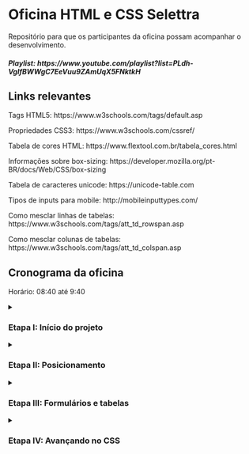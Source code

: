 <h1>Oficina HTML e CSS Selettra</h1>
Repositório para que os participantes da oficina possam acompanhar o desenvolvimento.
<h5>Playlist: https://www.youtube.com/playlist?list=PLdh-VglfBWWgC7EeVuu9ZAmUqX5FNktkH</h5>

<h2>Links relevantes</h2>
<p>Tags HTML5: https://www.w3schools.com/tags/default.asp</p>
<p>Propriedades CSS3: https://www.w3schools.com/cssref/</p>
<p>Tabela de cores HTML: https://www.flextool.com.br/tabela_cores.html</p>
<p>Informações sobre box-sizing: https://developer.mozilla.org/pt-BR/docs/Web/CSS/box-sizing</p>
<p>Tabela de caracteres unicode: https://unicode-table.com</p>
<p>Tipos de inputs para mobile: http://mobileinputtypes.com/</p>
<p>Como mesclar linhas de tabelas: https://www.w3schools.com/tags/att_td_rowspan.asp</p>
<p>Como mesclar colunas de tabelas: https://www.w3schools.com/tags/att_td_colspan.asp</p>


<h2>Cronograma da oficina</h2>
<p>Horário: 08:40 até 9:40

<details><summary><h3>Etapa I: Início do projeto</h3></summary>
  <h4>Parte I</h4>
  <h4>Quarta-feira dia 13/07/2022</h4>
  <h5>Gravação: https://youtu.be/QBCjSeJqsqc</h5>
  <p>Conteúdo: </p>
  <p>- Marcação do primeiro texto;</p>
  <p>- Separando conteúdos e informações;</p>
  <p>- Trabalhando com CSS;</p>
  
  <h4>Parte II</h4>
  <h4>Sexta-feira dia 15/07/2022</h4>
  <h5>Gravação: https://youtu.be/9Xm3Eec5Sss</h5>
  <p>Conteúdo: </p>
  <p>- Estilizando imagens;</p>
  <p>- Listas e divisões de conteúdo;</p>
  <p>- Finalizando a página.</p> 
</details>

<details><summary><h3><h3>Etapa II: Posicionamento</h3></h3></summary>
  <h4>Parte I</h4>
  <h4>Terça-feira dia 19/07/2022</h4> 
  <h5>Gravação: https://youtu.be/3TrmSuv3A9A</h5>
  <p>Conteúdo:</p>
  <p>- Estrutura da página HTML;</p>
  <p>- Navegação entre outras páginas;</p>
  <p>- reset.css e posicionamento pelo CSS;</p>

  <h4>Parte II</h4>
  <h4>Quinta-feira dia 21/07/2022</h4>
  <h5>Gravação: https://youtu.be/TprMbitqHGI</h5>
  <p>Conteúdo: </p>
  <p>- diferença entre inline e block;</p>
  <p>- bordas e pseudo-classes. </p>
</details>

<details><summary><h3>Etapa III: Formulários e tabelas</h3></summary>
  <h4>Parte I</h4>
  <h4>>Quinta-feira dia 28/07/2022</h4>
  <h5>Gravação: https://youtu.be/XBuDjoUUp8Y</h5>  
  <p>Conteúdo:</p>
  <p>- Formulários;</p>  

  <h4>Parte II</h4>
  <h4>Qiinta-feira dia 11/08/2022</h4>    
  <p>Conteúdo:</p>
  <p>- Formulários;</p>
  <p>- Tabelas;</p>

  <h4>Parte III</h4>
  <h4>>Terça-feira dia 16/08/2022</h4>
  <p>Conteúdo: </p>
  <p>- Hierarquia;</p>
  <p>- Transformações e transições. </p>
</details>

<details><summary><h3>Etapa IV: Avançando no CSS</h3></summary>
  <h4>Parte I</h4>
  <h4>Terça-feira dia 18/08/2022</h4>
  <p>- Adaptação da página inicial;</p>
  <p>- Importação de conteúdos externos ao HTML (fontes, vídeos e mapas);</p>

  <h4>Parte II</h4>
  <h4>Quinta-feira dia 23/08/2022</h4>
  <p>Conteúdo: </p>
  <p>- Pseudo-classes e pseudo-elementos;</p>
  <p>- Seletores avançados;</p>
  <p>- Opacidade e sombra;</p>
</details>
